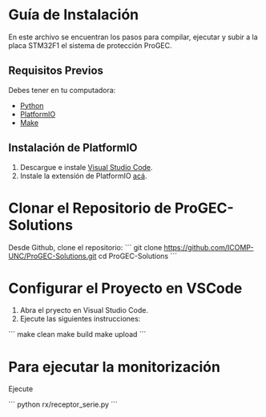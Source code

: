 # Guía de Instalación

En este archivo se encuentran los pasos para compilar, ejecutar y subir a la placa
STM32F1 el sistema de protección ProGEC.

## Requisitos Previos

Debes tener en tu computadora:

- [Python](https://www.python.org/downloads/) 
- [PlatformIO](https://platformio.org/install)
- [Make](https://www.gnu.org/software/make/)

## Instalación de PlatformIO

1. Descargue e instale [Visual Studio Code](https://code.visualstudio.com/).
2. Instale la extensión de PlatformIO [acá](https://marketplace.visualstudio.com/items?itemName=platformio.platformio-ide).

# Clonar el Repositorio de ProGEC-Solutions

Desde Github, clone el repositorio:
´´´
git clone https://github.com/ICOMP-UNC/ProGEC-Solutions.git
cd ProGEC-Solutions
´´´

# Configurar el Proyecto en VSCode

1. Abra el pryecto en Visual Studio Code.
2. Ejecute las siguientes instrucciones:

´´´
make clean
make build
make upload
´´´

# Para ejecutar la monitorización

Ejecute 

´´´
python rx/receptor_serie.py
´´´


